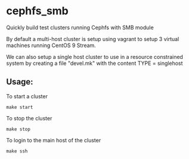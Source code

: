 # cephfs_smb

Quickly build test clusters running Cephfs with SMB module

By default a multi-host cluster is setup using vagrant to setup 3 virtual machines running CentOS 9 Stream.

We can also setup a single host cluster to use in a resource constrained system by creating a file "devel.mk" with the content
TYPE = singlehost

## Usage:

To start a cluster
```
make start
```

To stop the cluster
```
make stop
```

To login to the main host of the cluster
```
make ssh
```
